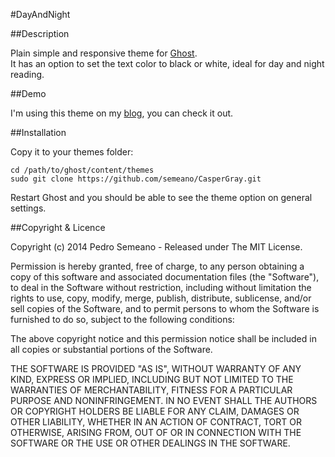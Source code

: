 #DayAndNight


##Description

Plain simple and responsive theme for [Ghost](https://github.com/tryghost/ghost/).<br>
It has an option to set the text color to black or white, ideal for day and night reading.

##Demo

I'm using this theme on my [blog](http://blog.semeano.me), you can check it out.

##Installation

Copy it to your themes folder:

    cd /path/to/ghost/content/themes
    sudo git clone https://github.com/semeano/CasperGray.git

Restart Ghost and you should be able to see the theme option on general settings.

##Copyright & Licence

Copyright (c) 2014 Pedro Semeano - Released under The MIT License.

Permission is hereby granted, free of charge, to any person obtaining a copy of this software and associated documentation files (the "Software"), to deal in the Software without restriction, including without limitation the rights to use, copy, modify, merge, publish, distribute, sublicense, and/or sell copies of the Software, and to permit persons to whom the Software is furnished to do so, subject to the following conditions:

The above copyright notice and this permission notice shall be included in all copies or substantial portions of the Software.

THE SOFTWARE IS PROVIDED "AS IS", WITHOUT WARRANTY OF ANY KIND, EXPRESS OR IMPLIED, INCLUDING BUT NOT LIMITED TO THE WARRANTIES OF MERCHANTABILITY, FITNESS FOR A PARTICULAR PURPOSE AND NONINFRINGEMENT. IN NO EVENT SHALL THE AUTHORS OR COPYRIGHT HOLDERS BE LIABLE FOR ANY CLAIM, DAMAGES OR OTHER LIABILITY, WHETHER IN AN ACTION OF CONTRACT, TORT OR OTHERWISE, ARISING FROM, OUT OF OR IN CONNECTION WITH THE SOFTWARE OR THE USE OR OTHER DEALINGS IN THE SOFTWARE.
